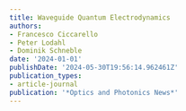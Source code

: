 ```yaml
---
title: Waveguide Quantum Electrodynamics
authors:
- Francesco Ciccarello
- Peter Lodahl
- Dominik Schneble
date: '2024-01-01'
publishDate: '2024-05-30T19:56:14.962461Z'
publication_types:
- article-journal
publication: '*Optics and Photonics News*'
---
```

